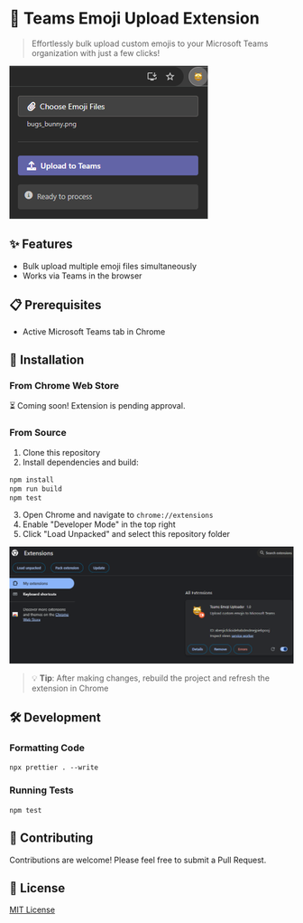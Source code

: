 # 🎨 Teams Emoji Upload Extension

> Effortlessly bulk upload custom emojis to your Microsoft Teams organization with just a few clicks!

![Screenshot](./readme/screenshot.png)

## ✨ Features

- Bulk upload multiple emoji files simultaneously
- Works via Teams in the browser

## 📋 Prerequisites

- Active Microsoft Teams tab in Chrome

## 🚀 Installation

### From Chrome Web Store

⏳ Coming soon! Extension is pending approval.

### From Source

1. Clone this repository
2. Install dependencies and build:

```console
npm install
npm run build
npm test
```

3. Open Chrome and navigate to `chrome://extensions`
4. Enable "Developer Mode" in the top right
5. Click "Load Unpacked" and select this repository folder

![Unpack Instructions](./readme/unpack.png)

> 💡 **Tip**: After making changes, rebuild the project and refresh the extension in Chrome

## 🛠️ Development

### Formatting Code

```console
npx prettier . --write
```

### Running Tests

```console
npm test
```

## 🤝 Contributing

Contributions are welcome! Please feel free to submit a Pull Request.

## 📄 License

[MIT License](LICENSE)
